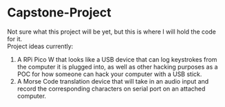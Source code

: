# Capstone-Project
Not sure what this project will be yet, but this is where I will hold the code for it.\
Project ideas currently:
1. A RPi Pico W that looks like a USB device that can log keystrokes from the computer it is plugged into, as well as other hacking purposes as a POC for how someone can hack your computer with a USB stick.
2. A Morse Code translation device that will take in an audio input and record the corresponding characters on serial port on an attached computer.
